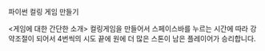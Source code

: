 파이썬 컬링 게임 만들기


<게임에 대한 간단한 소개>
컬링게임을 만들어서 스페이스바를 누르는 시간에 따라 강약조절이 되어서 4번씩의 시도 끝에 원에 더 많은 스톤이 남은 플레이어가 승리합니다.
